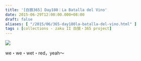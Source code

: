 ```yaml
---
title: '[白狼365] Day180：La Batalla del Vino'
date: 2015-06-29T12:00:00.000+08:00
draft: false
aliases: [ "/2015/06/365-day180la-batalla-del-vino.html" ]
tags : [collections - zaku II 白狼・365 project]
---
```


[![](https://farm1.staticflickr.com/312/19215933232_ef57870df5_z.jpg)](https://farm1.staticflickr.com/312/19215933232_ef57870df5_z.jpg)

we・we・wet・red，yeah～